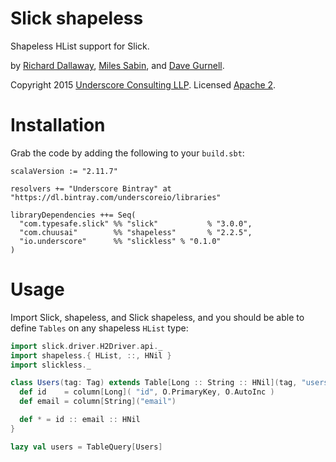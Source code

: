 # Slick shapeless

Shapeless HList support for Slick.

by [Richard Dallaway][d6y], [Miles Sabin][milessabin], and [Dave Gurnell][davegurnell].

Copyright 2015 [Underscore Consulting LLP][underscore]. Licensed [Apache 2][license].

# Installation

Grab the code by adding the following to your `build.sbt`:

~~~
scalaVersion := "2.11.7"

resolvers += "Underscore Bintray" at "https://dl.bintray.com/underscoreio/libraries"

libraryDependencies ++= Seq(
  "com.typesafe.slick" %% "slick"           % "3.0.0",
  "com.chuusai"        %% "shapeless"       % "2.2.5",
  "io.underscore"      %% "slickless" % "0.1.0"
)
~~~

# Usage

Import Slick, shapeless, and Slick shapeless,
and you should be able to define `Tables` on any shapeless `HList` type:

~~~ scala
import slick.driver.H2Driver.api._
import shapeless.{ HList, ::, HNil }
import slickless._

class Users(tag: Tag) extends Table[Long :: String :: HNil](tag, "users") {
  def id    = column[Long]( "id", O.PrimaryKey, O.AutoInc )
  def email = column[String]("email")

  def * = id :: email :: HNil
}

lazy val users = TableQuery[Users]
~~~

[d6y]: http://twitter.com/d6y
[milessabin]: http://twitter.com/milessabin
[davegurnell]: http://twitter.com/davegurnell

[underscore]: http://underscore.io
[license]: http://www.apache.org/licenses/LICENSE-2.0
